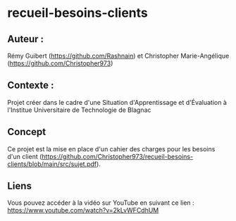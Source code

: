 # recueil-besoins-clients

## Auteur :

Rémy Guibert (https://github.com/Rashnain) et Christopher Marie-Angélique (https://github.com/Christopher973)

## Contexte :

Projet créer dans le cadre d'une Situation d'Apprentissage et d'Évaluation à l'Institue Universitaire de Technologie de Blagnac

## Concept

Ce projet est la mise en place d'un cahier des charges pour les besoins d'un client (https://github.com/Christopher973/recueil-besoins-clients/blob/main/src/sujet.pdf).  

## Liens 

Vous pouvez accéder à la vidéo sur YouTube en suivant ce lien : https://www.youtube.com/watch?v=2kLvWFCdhUM
